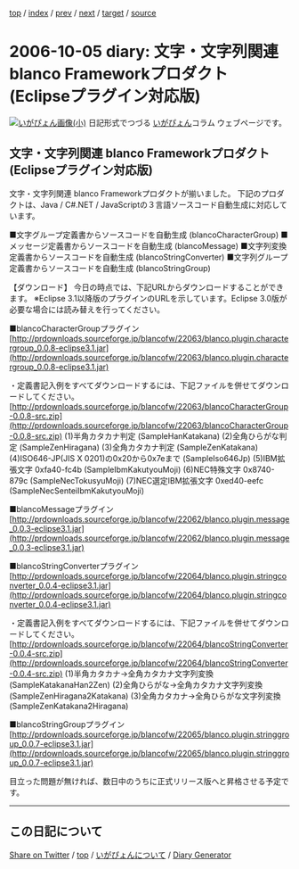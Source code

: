 [top](https://igapyon.github.io/diary/) 
 / [index](https://igapyon.github.io/diary/2006/index.html) 
 / [prev](https://igapyon.github.io/diary/2006/ig061003.html) 
 / [next](https://igapyon.github.io/diary/2006/ig061017.html) 
 / [target](https://igapyon.github.io/diary/2006/ig061005.html) 
 / [source](https://github.com/igapyon/diary/blob/gh-pages/2006/ig061005.html.src.md) 

2006-10-05 diary: 文字・文字列関連 blanco Frameworkプロダクト (Eclipseプラグイン対応版)
=====================================================================================================
[![いがぴょん画像(小)](https://igapyon.github.io/diary/images/iga200306s.jpg "いがぴょん")](https://igapyon.github.io/diary/memo/memoigapyon.html) 日記形式でつづる [いがぴょん](https://igapyon.github.io/diary/memo/memoigapyon.html)コラム ウェブページです。

## 文字・文字列関連 blanco Frameworkプロダクト (Eclipseプラグイン対応版)


文字・文字列関連 blanco Frameworkプロダクトが揃いました。
下記のプロダクトは、Java / C#.NET / JavaScriptの３言語ソースコード自動生成に対応しています。

■文字グループ定義書からソースコードを自動生成 (blancoCharacterGroup)
■メッセージ定義書からソースコードを自動生成 (blancoMessage)
■文字列変換定義書からソースコードを自動生成 (blancoStringConverter)
■文字列グループ定義書からソースコードを自動生成 (blancoStringGroup)


【ダウンロード】
今日の時点では、下記URLからダウンロードすることができます。
※Eclipse 3.1以降版のプラグインのURLを示しています。Eclipse 3.0版が必要な場合には読み替えを行ってください。

■blancoCharacterGroupプラグイン
  [http://prdownloads.sourceforge.jp/blancofw/22063/blanco.plugin.charactergroup_0.0.8-eclipse3.1.jar](http://prdownloads.sourceforge.jp/blancofw/22063/blanco.plugin.charactergroup_0.0.8-eclipse3.1.jar)

  ・定義書記入例をすべてダウンロードするには、下記ファイルを併せてダウンロードしてください。
    [http://prdownloads.sourceforge.jp/blancofw/22063/blancoCharacterGroup-0.0.8-src.zip](http://prdownloads.sourceforge.jp/blancofw/22063/blancoCharacterGroup-0.0.8-src.zip)
      (1)半角カタカナ判定 (SampleHanKatakana)
      (2)全角ひらがな判定 (SampleZenHiragana)
      (3)全角カタカナ判定 (SampleZenKatakana)
      (4)ISO646-JP(JIS X 0201)の0x20から0x7eまで (SampleIso646Jp)
      (5)IBM拡張文字 0xfa40-fc4b (SampleIbmKakutyouMoji)
      (6)NEC特殊文字 0x8740-879c (SampleNecTokusyuMoji)
      (7)NEC選定IBM拡張文字 0xed40-eefc (SampleNecSenteiIbmKakutyouMoji)

■blancoMessageプラグイン
  [http://prdownloads.sourceforge.jp/blancofw/22062/blanco.plugin.message_0.0.3-eclipse3.1.jar](http://prdownloads.sourceforge.jp/blancofw/22062/blanco.plugin.message_0.0.3-eclipse3.1.jar)

■blancoStringConverterプラグイン
  [http://prdownloads.sourceforge.jp/blancofw/22064/blanco.plugin.stringconverter_0.0.4-eclipse3.1.jar](http://prdownloads.sourceforge.jp/blancofw/22064/blanco.plugin.stringconverter_0.0.4-eclipse3.1.jar)

  ・定義書記入例をすべてダウンロードするには、下記ファイルを併せてダウンロードしてください。
    [http://prdownloads.sourceforge.jp/blancofw/22064/blancoStringConverter-0.0.4-src.zip](http://prdownloads.sourceforge.jp/blancofw/22064/blancoStringConverter-0.0.4-src.zip)
      (1)半角カタカナ→全角カタカナ文字列変換 (SampleKatakanaHan2Zen)
      (2)全角ひらがな→全角カタカナ文字列変換 (SampleZenHiragana2Katakana)
      (3)全角カタカナ→全角ひらがな文字列変換 (SampleZenKatakana2Hiragana)

■blancoStringGroupプラグイン
  [http://prdownloads.sourceforge.jp/blancofw/22065/blanco.plugin.stringgroup_0.0.7-eclipse3.1.jar](http://prdownloads.sourceforge.jp/blancofw/22065/blanco.plugin.stringgroup_0.0.7-eclipse3.1.jar)

目立った問題が無ければ、数日中のうちに正式リリース版へと昇格させる予定です。


----------------------------------------------------------------------------------------------------

## この日記について

[Share on Twitter](https://twitter.com/intent/tweet?hashtags=igapyon%2Cdiary%2C%E3%81%84%E3%81%8C%E3%81%B4%E3%82%87%E3%82%93&text=%E6%96%87%E5%AD%97%E3%83%BB%E6%96%87%E5%AD%97%E5%88%97%E9%96%A2%E9%80%A3+blanco+Framework%E3%83%97%E3%83%AD%E3%83%80%E3%82%AF%E3%83%88+%28Eclipse%E3%83%97%E3%83%A9%E3%82%B0%E3%82%A4%E3%83%B3%E5%AF%BE%E5%BF%9C%E7%89%88%29&url=https%3A%2F%2Figapyon.github.io%2Fdiary%2F2006%2Fig061005.html) / [top](https://igapyon.github.io/diary/) / [いがぴょんについて](https://igapyon.github.io/diary/memo/memoigapyon.html) / [Diary Generator](https://github.com/igapyon/igapyonv3)
